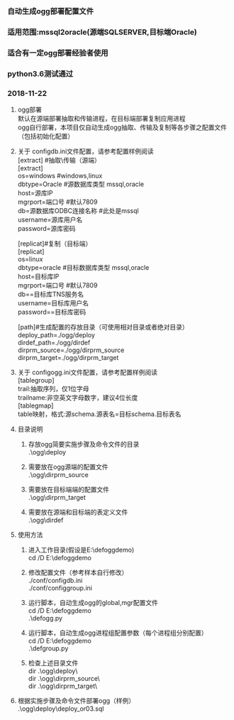 ### 自动生成ogg部署配置文件
### 适用范围:mssql2oracle(源端SQLSERVER,目标端Oracle)
### 适合有一定ogg部署经验者使用
### python3.6测试通过
### 2018-11-22

1. ogg部署  
    默认在源端部署抽取和传输进程，在目标端部署复制应用进程  
    ogg自行部署，本项目仅自动生成ogg抽取、传输及复制等各步骤之配置文件（包括初始化配置）  

2. 关于 configdb.ini文件配置，请参考配置样例阅读  
	[extract] #抽取\传输（源端）  
	[extract]  
	os=windows		#windows,linux  
	dbtype=Oracle	#源数据库类型 mssql,oracle  
	host=源库IP  
	mgrport=端口号	#默认7809  
	db=源数据库ODBC连接名称	#此处是mssql  
	username=源库用户名  
	password=源库密码  

	[replicat]#复制（目标端）  
	[replicat]  
	os=linux  
	dbtype=oracle	#目标数据库类型  mssql,oracle    
	host=目标库IP  
	mgrport=端口号	#默认7809  
	db==目标库TNS服务名  
	username=目标库用户名  
	password==目标库密码

	[path]#生成配置的存放目录（可使用相对目录或者绝对目录）  
	deploy_path=./ogg/deploy  
	dirdef_path=./ogg/dirdef  
	dirprm_source=./ogg/dirprm_source  
	dirprm_target=./ogg/dirprm_target  

3. 关于 configogg.ini文件配置，请参考配置样例阅读  
   [tablegroup]  
		trail:抽取序列，仅1位字母  
		trailname:非空英文字母数字，建议4位长度  
   [tablegmap]  
		table映射，格式:源schema.源表名=目标schema.目标表名  


4. 目录说明  
   1. 存放ogg简要实施步骤及命令文件的目录  
.\ogg\deploy  

   2. 需要放在ogg源端的配置文件  
.\ogg\dirprm_source  

   3. 需要放在目标端端的配置文件  
.\ogg\dirprm_target  

   4. 需要放在源端和目标端的表定义文件  
.\ogg\dirdef  

5. 使用方法  
   1. 进入工作目录(假设是E:\defoggdemo)  
cd /D E:\defoggdemo  

   2. 修改配置文件（参考样本自行修改）  
./conf/configdb.ini  
./conf/configgroup.ini  

   3. 运行脚本，自动生成ogg的global,mgr配置文件  
cd /D E:\defoggdemo  
.\defogg.py  

   4. 运行脚本，自动生成ogg进程组配置参数（每个进程组分别配置）  
cd /D E:\defoggdemo  
.\defgroup.py  

   5. 检查上述目录文件  
dir .\ogg\deploy\  
dir .\ogg\dirprm_source\  
dir .\ogg\dirprm_target\  

6. 根据实施步骤及命令文件部署ogg（样例）  
.\ogg\deploy\deploy_or03.sql  


